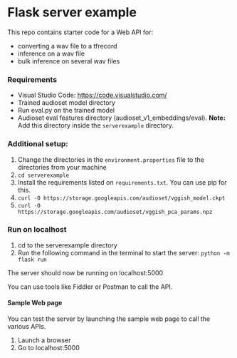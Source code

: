 # Flask server example

This repo contains starter code for a Web API for:

- converting a wav file to a tfrecord
- inference on a wav file
- bulk inference on several wav files

### Requirements

- Visual Studio Code: https://code.visualstudio.com/
- Trained audioset model directory
- Run eval.py on the trained model
- Audioset eval features directory (audioset_v1_embeddings/eval). **Note:** Add this directory inside the `serverexample` directory.

### Additional setup:
1. Change the directories in the `environment.properties` file to the directories from your machine
2. `cd serverexample`
3. Install the requirements listed on `requirements.txt`. You can use pip for this.
4. `curl -O https://storage.googleapis.com/audioset/vggish_model.ckpt`
5. `curl -O https://storage.googleapis.com/audioset/vggish_pca_params.npz`


### Run on localhost
1. cd to the serverexample directory
2. Run the following command in the terminal to start the server: `python -m flask run`

The server should now be running on localhost:5000

You can use tools like Fiddler or Postman to call the API.

#### Sample Web page
You can test the server by launching the sample web page to call the various APIs. 
1. Launch a browser
2. Go to localhost:5000
